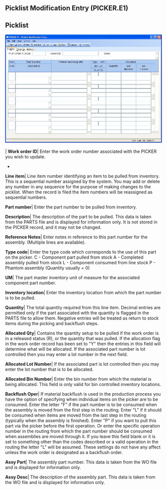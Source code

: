 ## Picklist Modification Entry (PICKER.E1)
<PageHeader />

## Picklist

![](./PICKER-E1-1.jpg)

| **Work order ID**|  Enter the work order number associated with the PICKER
you wish to update.

-  
**Line item**|  Line item number identifying an item to be pulled from
inventory. This is a sequential number assigned by the system. You may add or
delete any number in any sequence for the purpose of making changes to the
picklist. When the record is filed the item numbers will be reassigned as
sequential numbers.

**Part number**|  Enter the part number to be pulled from inventory.

**Description**|  The description of the part to be pulled. This data is taken
from the PARTS file and is displayed for information only. It is not stored in
the PICKER record, and it may not be changed.

**Reference Notes**|  Enter notes in reference to this part number for the
assembly. (Multiple lines are available).

**Type code**|  Enter the type code which corresponds to the use of this part
on the picker.
C - Component part pulled from stock
A - Completed assembly pulled from stock
L - Component consumed from line stock
P - Phantom assembly (Quantity usually = 0)

**UM**|  The part master inventory unit of measure for the associated
component part number.

**Inventory location**|  Enter the inventory location from which the part
number is to be pulled.

**Quantity**|  The total quantity required from this line item. Decimal
entries are permitted only if the part associated with the quantity is flagged
in the PARTS file to allow them. Negative entries will be treated as return to
stock items during the picking and backflush steps.

**Allocated Qty**|  Contains the quantity setup to be pulled if the work order
is in a released status (R), or the quantity that was pulled. If the
allocation flag in the work order record has been set to "Y" then the entries
in this field will determine what will be allocated. If the associated part
number is lot controlled then you may enter a lot number in the next field.

**Allocated Lot Number**|  If the associated part is lot controlled then you
may enter the lot number that is to be allocated.

**Allocated Bin Number**|  Enter the bin number from which the material is
being allocated. This field is only valid for bin
controlled inventory locations.

**Backflush Oper**|  If material backflush is used in the production process
you have the option of specifying when individual items on the picker are to
be consumed.
Enter the letter "F" if the part number is to be consumed when the assembly is
moved from the first step in the routing. Enter "L" if it should be consumed
when items are moved from the last step in the routing (typically when the
assembly is finished). Enter "P" if you want to pull this part via the picker
before the first operation. Or enter the specific operation number in the
routing from which the part number should be consumed when assemblies are
moved through it. If you leave this field blank or it is set to something
other than the codes described or a valid operation in the routing the letter
"L" will be assumed. These settings do not have any affect unless the work
order is designated as a backflush order.

**Assy Part**|  The assembly part number. This data is taken from the WO file
and is displayed for information only.

**Assy Desc**|  The description of the assembly part. This data is taken from
the WO file and is displayed for information only.


<badge text= "Version 8.10.57 " vertical="middle" />

<PageFooter />
